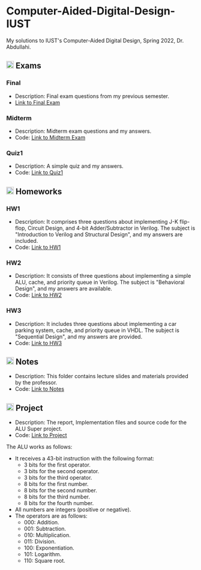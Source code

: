 # Computer-Aided-Digital-Design-IUST
My solutions to IUST's Computer-Aided Digital Design, Spring 2022, Dr. Abdullahi.

## <img width="20" height="20" src="https://img.icons8.com/wired/64/41b883/test-passed.png" alt="test-passed"/> Exams
### Final
- Description: Final exam questions from my previous semester.
- [Link to Final Exam](https://github.com/lelnazrezaeel/Computer-Aided-Digital-Design-IUST/tree/main/Exams/Final)

### Midterm
- Description: Midterm exam questions and my answers.
- Code: [Link to Midterm Exam](https://github.com/lelnazrezaeel/Computer-Aided-Digital-Design-IUST/tree/main/Exams/Midterm)

### Quiz1
- Description: A simple quiz and my answers.
- Code: [Link to Quiz1](https://github.com/lelnazrezaeel/Computer-Aided-Digital-Design-IUST/tree/main/Exams/Quiz1)

## <img width="20" height="20" src="https://img.icons8.com/ios/50/41b883/homework.png" alt="homework"/> Homeworks
### HW1
- Description: It comprises three questions about implementing J-K flip-flop, Circuit Design, and 4-bit Adder/Subtractor in Verilog. The subject is "Introduction to Verilog and Structural Design", and my answers are included.
- Code: [Link to HW1](https://github.com/lelnazrezaeel/Computer-Aided-Digital-Design-IUST/tree/main/Homeworks/HW1)

### HW2
- Description: It consists of three questions about implementing a simple ALU, cache, and priority queue in Verilog. The subject is "Behavioral Design", and my answers are available.
- Code: [Link to HW2](https://github.com/lelnazrezaeel/Computer-Aided-Digital-Design-IUST/tree/main/Homeworks/HW2)

### HW3
- Description: It includes three questions about implementing a car parking system, cache, and priority queue in VHDL. The subject is "Sequential Design", and my answers are provided.
- Code: [Link to HW3](https://github.com/lelnazrezaeel/Computer-Aided-Digital-Design-IUST/tree/main/Homeworks/HW3)

## <img width="20" height="20" src="https://img.icons8.com/external-smashingstocks-mixed-smashing-stocks/68/41b883/external-Notes-work-from-home-smashingstocks-mixed-smashing-stocks-2.png" alt="Notes"/> Notes
- Description: This folder contains lecture slides and materials provided by the professor.
- Code: [Link to Notes](https://github.com/lelnazrezaeel/Computer-Aided-Digital-Design-IUST/tree/main/Notes)

## <img width="20" height="20" src="https://img.icons8.com/ios/50/41b883/project.png" alt="project"/> Project
- Description: The report, Implementation files and source code for the ALU Super project.
- Code: [Link to Project](https://github.com/lelnazrezaeel/Computer-Aided-Digital-Design-IUST/tree/main/Project)

The ALU works as follows:
- It receives a 43-bit instruction with the following format:
  - 3 bits for the first operator.
  - 3 bits for the second operator.
  - 3 bits for the third operator.
  - 8 bits for the first number.
  - 8 bits for the second number.
  - 8 bits for the third number.
  - 8 bits for the fourth number.
- All numbers are integers (positive or negative).
- The operators are as follows:
  - 000: Addition.
  - 001: Subtraction.
  - 010: Multiplication.
  - 011: Division.
  - 100: Exponentiation.
  - 101: Logarithm.
  - 110: Square root.
